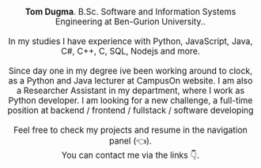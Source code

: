 <div style="text-align: center; font-size: 120%" >
<div style="display: inline-block; max-width: 120%"> 
    <br/>
<strong>Tom Dugma</strong>. B.Sc. Software and Information Systems Engineering at Ben-Gurion University.. 
    <br/><br/>
    In my studies I have experience with Python, JavaScript, Java, C#, C++, C, SQL, Nodejs and more.
    <br/><br/>
    Since day one in my degree ive been working around to clock, as a Python and Java lecturer at CampusOn website.
    I am also a Researcher Assistant in my department, where I work as Python developer.
    I am looking for a new challenge, a full-time position at backend / frontend / fullstack / software developing
    <br/><br/>
    Feel free to check my projects and resume in the navigation panel (👈).<br/>You can contact me via the links 👇. 
    <br/><br/>
</div>
</div>